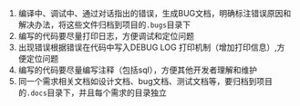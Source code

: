 1. 编译中、调试中、通过对话指出的错误，生成BUG文档，明确标注错误原因和解决办法，将这些文件归档到项目的`.bugs`目录下
2. 编写的代码要尽量打印日志，方便调试和定位问题
3. 出现错误根据错误在代码中写入DEBUG LOG 打印机制（增加打印信息）,方便定位问题
4. 编写的代码要尽量编写注释（包括sql），方便其他开发者理解和维护
5. 同一个需求相关文档如设计文档、bug文档、测试文档等，要归档到项目的`.docs`目录下，并且每个需求的目录独立
